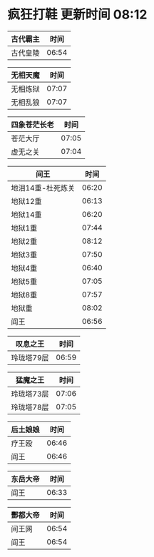 # 疯狂打鞋 更新时间 08:12

| 古代霸主   | 时间    |
|--------|-------|
| 古代皇陵 | 06:54 |

| 无相天魔   | 时间    |
|--------|-------|
| 无相炼狱 | 07:07 |
| 无相乱狼 | 07:07 |

| 四象苍茫长老   | 时间    |
|--------|-------|
| 苍茫大厅 | 07:05 |
| 虚无之关 | 07:04 |

| 间王   | 时间    |
|--------|-------|
| 地泪14重-杜死炼关 | 06:20 |
| 地狱12重 | 06:13 |
| 地狱14重 | 06:20 |
| 地狱1重 | 07:44 |
| 地狱2重 | 08:12 |
| 地狱3重 | 07:50 |
| 地狱4重 | 06:40 |
| 地狱5重 | 07:05 |
| 地狱8重 | 07:57 |
| 地狱重 | 08:02 |
| 阎王 | 06:56 |

| 叹息之王   | 时间    |
|--------|-------|
| 玲珑塔79层 | 06:59 |

| 猛魔之王   | 时间    |
|--------|-------|
| 玲珑塔73层 | 07:06 |
| 玲珑塔78层 | 07:05 |

| 后土娘娘   | 时间    |
|--------|-------|
| 疗王殴 | 06:46 |
| 阎王 | 06:46 |

| 东岳大帝   | 时间    |
|--------|-------|
| 阎王 | 06:33 |

| 酆都大帝   | 时间    |
|--------|-------|
| 间王网 | 06:54 |
| 阎王 | 06:54 |
